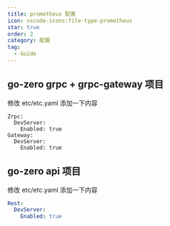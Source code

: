 ```yaml
---
title: prometheus 配置
icon: vscode-icons:file-type-prometheus
star: true
order: 2
category: 配置
tag:
  - Guide
---
```


## go-zero grpc + grpc-gateway 项目

修改 etc/etc.yaml 添加一下内容

```shell
Zrpc:
  DevServer:
    Enabled: true
Gateway:
  DevServer:
    Enabled: true
```


## go-zero api 项目

修改 etc/etc.yaml 添加一下内容

```yaml
Rest:
  DevServer:
    Enabled: true
```
